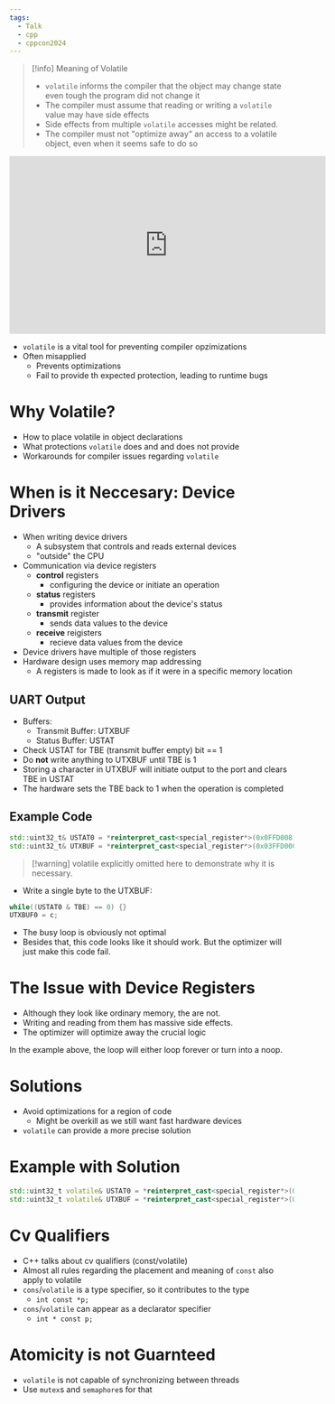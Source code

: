 ```yaml
---
tags:
  - Talk
  - cpp
  - cppcon2024
---
```


> [!info] Meaning of Volatile
> - `volatile` informs the compiler that the object may change state even tough the program did not change it
> - The compiler must assume that reading or writing a `volatile` value may have side effects
> - Side effects from multiple `volatile` accesses might be related.
> - The compiler must not "optimize away" an access to a volatile object, even when it seems safe to do so

<iframe width="560" height="315" src="https://www.youtube.com/embed/GeblxEQIPFM?si=iJJtkr2BDaHZl5Op" title="YouTube video player" frameborder="0" allow="accelerometer; autoplay; clipboard-write; encrypted-media; gyroscope; picture-in-picture; web-share" referrerpolicy="strict-origin-when-cross-origin" allowfullscreen></iframe>

- `volatile` is a vital tool for preventing compiler opzimizations
- Often misapplied
	- Prevents optimizations
	- Fail to provide th expected protection, leading to runtime bugs

# Why Volatile?

- How to place volatile in object declarations
- What protections `volatile` does and and does not provide
- Workarounds for compiler issues regarding `volatile`

# When is it Neccesary: Device Drivers

- When writing device drivers
	- A subsystem that controls and reads external devices
	- "outside" the CPU
- Communication via device registers
	- **control** registers
		- configuring the device or initiate an operation
	- **status** registers
		- provides information about the device's status
	- **transmit** register
		- sends data values to the device
	- **receive** reigisters
		- recieve data values from the device
- Device drivers have multiple of those registers
- Hardware design uses memory map addressing
	- A registers is made to look as if it were in a specific memory location

## UART Output

- Buffers:
	- Transmit Buffer: UTXBUF
	- Status Buffer: USTAT
- Check USTAT for TBE (transmit buffer empty) bit == 1
- Do **not** write anything to UTXBUF until TBE is 1
- Storing a character in UTXBUF will initiate output to the port and clears TBE in USTAT
- The hardware sets the TBE back to 1 when the operation is completed

## Example Code

```cpp
std::uint32_t& USTAT0 = *reinterpret_cast<special_register*>(0x0FFD008);
std::uint32_t& UTXBUF = *reinterpret_cast<special_register*>(0x03FFD00C);
```

> [!warning] volatile explicitly omitted here to demonstrate why it is necessary.

- Write a single byte to the UTXBUF:

```cpp
while((USTAT0 & TBE) == 0) {}
UTXBUF0 = c;
```

- The busy loop is obviously not optimal
- Besides that, this code looks like it should work. But the optimizer will just make this code fail.

# The Issue with Device Registers

- Although they look like ordinary memory, the are not.
- Writing and reading from them has massive side effects.
- The optimizer will optimize away the crucial logic

In the example above, the loop will either loop forever or turn into a noop.

# Solutions

- Avoid optimizations for a region of code
	- Might be overkill as we still want fast hardware devices
- `volatile` can provide a more precise solution

# Example with Solution

```cpp
std::uint32_t volatile& USTAT0 = *reinterpret_cast<special_register*>(0x0FFD008);
std::uint32_t volatile& UTXBUF = *reinterpret_cast<special_register*>(0x03FFD00C);
```

# Cv Qualifiers

- C++ talks about cv qualifiers (const/volatile)
- Almost all rules regarding the placement and meaning of `const` also apply to volatile
- `cons`/`volatile` is a type specifier, so it contributes to the type
	- `int const *p;`
- `cons`/`volatile` can appear as a declarator specifier
	- `int * const p;`

# Atomicity is not Guarnteed

- `volatile` is not capable of synchronizing between threads
- Use `mutex`s and `semaphore`s for that
